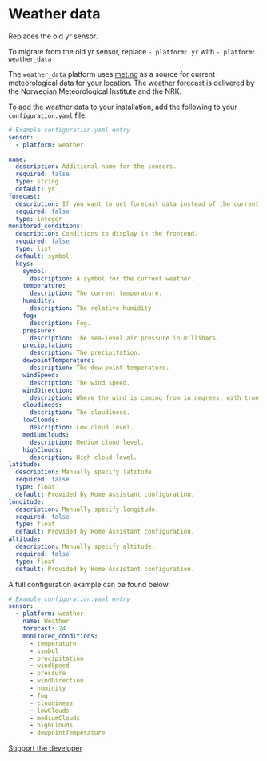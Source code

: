 # Weather data

Replaces the old yr sensor.

To migrate from the old yr sensor, replace `- platform: yr` with `- platform: weather_data`

The `weather_data` platform uses [met.no](https://www.met.no/) as a source for current
meteorological data for your location. The weather forecast is delivered by the
Norwegian Meteorological Institute and the NRK.

To add the weather data to your installation,
add the following to your `configuration.yaml` file:

```yaml
# Example configuration.yaml entry
sensor:
  - platform: weather
```



```yaml
name:
  description: Additional name for the sensors.
  required: false
  type: string
  default: yr
forecast:
  description: If you want to get forecast data instead of the current weather data, set this to the number of hours that you want to look into the future.
  required: false
  type: integer
monitored_conditions:
  description: Conditions to display in the frontend.
  required: false
  type: list
  default: symbol
  keys:
    symbol:
      description: A symbol for the current weather.
    temperature:
      description: The current temperature.
    humidity:
      description: The relative humidity.
    fog:
      description: Fog.
    pressure:
      description: The sea-level air pressure in millibars.
    precipitation:
      description: The precipitation.
    dewpointTemperature:
      description: The dew point temperature.
    windSpeed:
      description: The wind speed.
    windDirection:
      description: Where the wind is coming from in degrees, with true north at 0° and progressing clockwise.
    cloudiness:
      description: The cloudiness.
    lowClouds:
      description: Low cloud level.
    mediumClouds:
      description: Medium cloud level.
    highClouds:
      description: High cloud level.
latitude:
  description: Manually specify latitude.
  required: false
  type: float
  default: Provided by Home Assistant configuration.
longitude:
  description: Manually specify longitude.
  required: false
  type: float
  default: Provided by Home Assistant configuration.
altitude:
  description: Manually specify altitude.
  required: false
  type: float
  default: Provided by Home Assistant configuration.
```

A full configuration example can be found below:

```yaml
# Example configuration.yaml entry
sensor:
  - platform: weather
    name: Weather
    forecast: 24
    monitored_conditions:
      - temperature
      - symbol
      - precipitation
      - windSpeed
      - pressure
      - windDirection
      - humidity
      - fog
      - cloudiness
      - lowClouds
      - mediumClouds
      - highClouds
      - dewpointTemperature
```

[Support the developer](http://paypal.me/dahoiv)
